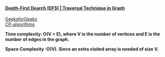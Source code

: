 #### [Depth-First Dearch (DFS) | Traversal Technique in Graph](https://www.youtube.com/watch?v=uDWljP2PGmU&list=PLgUwDviBIf0rGEWe64KWas0Nryn7SCRWw&index=7)   
[GeeksforGeeks](https://www.geeksforgeeks.org/depth-first-search-or-dfs-for-a-graph/)  
[CP-algorithms](https://cp-algorithms.com/graph/depth-first-search.html)    

**Time complexity: O(V + E), where V is the number of vertices and E is the number of edges in the graph.**   

**Space Complexity :O(V). Since an extra visited array is needed of size V.**
